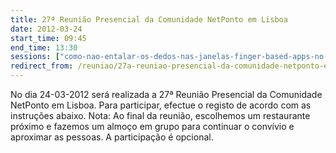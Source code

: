```yaml
---
title: 27ª Reunião Presencial da Comunidade NetPonto em Lisboa
date: 2012-03-24
start_time: 09:45
end_time: 13:30
sessions: ["como-nao-entalar-os-dedos-nas-janelas-finger-based-apps-no-windows-8","uma-introducao-a-asp-net-web-api"]
redirect_from: /reuniao/27a-reuniao-presencial-da-comunidade-netponto-em-lisboa/
---
```

No dia 24-03-2012 será realizada a 27ª Reunião Presencial da Comunidade NetPonto em Lisboa. Para participar, efectue o registo de acordo com as instruções abaixo.
Nota: Ao final da reunião, escolhemos um restaurante próximo e fazemos um almoço em grupo para continuar o convívio e aproximar as pessoas. A participação é opcional.